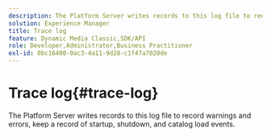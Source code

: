 ```yaml
---
description: The Platform Server writes records to this log file to record warnings and errors, keep a record of startup, shutdown, and catalog load events.
solution: Experience Manager
title: Trace log
feature: Dynamic Media Classic,SDK/API
role: Developer,Administrator,Business Practitioner
exl-id: 0bc16400-0ac3-4a11-9d28-c1f47a7020de
---
```

# Trace log{#trace-log}

The Platform Server writes records to this log file to record warnings and errors, keep a record of startup, shutdown, and catalog load events.
